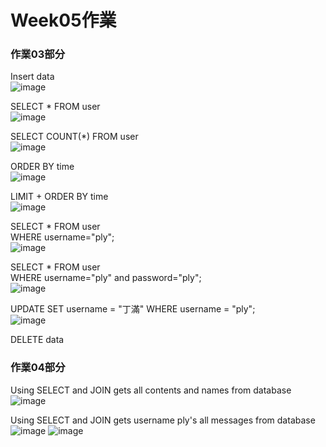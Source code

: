 # Week05作業

### 作業03部分

Insert data<br/>
![image](https://user-images.githubusercontent.com/77526071/112166144-56572980-8c2a-11eb-87f0-8303d1411a73.png)

SELECT * FROM user</br>
![image](https://user-images.githubusercontent.com/77526071/112166785-e8f7c880-8c2a-11eb-9818-320c63faaa9d.png)

SELECT COUNT(*) FROM user</br>
![image](https://user-images.githubusercontent.com/77526071/112166936-0a58b480-8c2b-11eb-8231-25e37690c530.png)

ORDER BY time</br>
![image](https://user-images.githubusercontent.com/77526071/112167363-5a377b80-8c2b-11eb-99bf-58a01671bee3.png)

LIMIT + ORDER BY time</br>
![image](https://user-images.githubusercontent.com/77526071/112167492-73d8c300-8c2b-11eb-8037-50babc0f88b0.png)

SELECT * FROM user</br>
WHERE username="ply";</br>
![image](https://user-images.githubusercontent.com/77526071/112167628-8f43ce00-8c2b-11eb-815e-9f666090b463.png)

SELECT * FROM user</br>
WHERE username="ply" and password="ply";</br>
![image](https://user-images.githubusercontent.com/77526071/112167674-98349f80-8c2b-11eb-9ee4-21f0912b0c51.png)

UPDATE SET username = "丁滿" WHERE username = "ply";</br>
![image](https://user-images.githubusercontent.com/77526071/112167929-d336d300-8c2b-11eb-90a3-567c2fec55c3.png)

DELETE data</br>


### 作業04部分

Using SELECT and JOIN gets all contents and names from database</br>
![image](https://user-images.githubusercontent.com/77526071/112168339-2dd02f00-8c2c-11eb-8f7e-817d634e6f54.png)

Using SELECT and JOIN gets username ply's all messages from database</br>
![image](https://user-images.githubusercontent.com/77526071/112169053-cf578080-8c2c-11eb-9376-0402e39299eb.png)
![image](https://user-images.githubusercontent.com/77526071/112169069-d2eb0780-8c2c-11eb-9ea4-5258a7c88aec.png)

